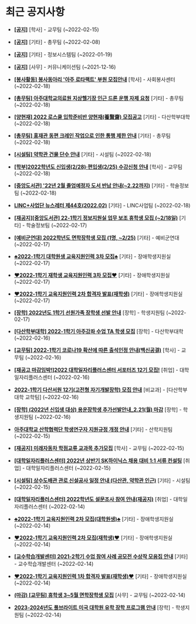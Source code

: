 # 최근 공지사항

* **[[공지]](http://ajou.ac.kr/kr/ajou/notice.do?mode=view&amp;articleNo=180874&amp;article.offset=0&amp;articleLimit=30)**
 [학사] - 교무팀 (~2022-02-15)

* **[[공지]](http://ajou.ac.kr/kr/ajou/notice.do?mode=view&amp;articleNo=180493&amp;article.offset=0&amp;articleLimit=30)**
 [기타] - 총무팀 (~2022-02-08)

* **[[공지]](http://ajou.ac.kr/kr/ajou/notice.do?mode=view&amp;articleNo=179802&amp;article.offset=0&amp;articleLimit=30)**
 [기타] - 정보시스템팀 (~2022-01-19)

* **[[공지]](http://ajou.ac.kr/kr/ajou/notice.do?mode=view&amp;articleNo=147976&amp;article.offset=0&amp;articleLimit=30)**
 [사무] - 커뮤니케이션팀 (~2021-12-16)

* **[[봉사활동] 봉사동아리 &#x27;아주 로타랙트&#x27; 부원 모집안내](http://ajou.ac.kr/kr/ajou/notice.do?mode=view&amp;articleNo=180988&amp;article.offset=0&amp;articleLimit=30)**
 [학사] - 사회봉사센터 (~2022-02-18)

* **[[총무팀] 아주대학교의료원 지상헬기장 인근 드론 운행 자제 요청](http://ajou.ac.kr/kr/ajou/notice.do?mode=view&amp;articleNo=180987&amp;article.offset=0&amp;articleLimit=30)**
 [기타] - 총무팀 (~2022-02-18)

* **[[양현재] 2022 로스쿨 입학준비반 양현재(養賢齋) 모집공고](http://ajou.ac.kr/kr/ajou/notice.do?mode=view&amp;articleNo=180986&amp;article.offset=0&amp;articleLimit=30)**
 [기타] - 다산학부대학 (~2022-02-18)

* **[[총무팀] 홍재관 동편 크레인 작업으로 인한 통행 제한 안내](http://ajou.ac.kr/kr/ajou/notice.do?mode=view&amp;articleNo=180985&amp;article.offset=0&amp;articleLimit=30)**
 [기타] - 총무팀 (~2022-02-18)

* **[[시설팀] 약학관 건물 단수 안내](http://ajou.ac.kr/kr/ajou/notice.do?mode=view&amp;articleNo=180984&amp;article.offset=0&amp;articleLimit=30)**
 [기타] - 시설팀 (~2022-02-18)

* **[[학부]2022학년도 신입생(2/28)·편입생(2/25) 수강신청 안내](http://ajou.ac.kr/kr/ajou/notice.do?mode=view&amp;articleNo=180978&amp;article.offset=0&amp;articleLimit=30)**
 [학사] - 교무팀 (~2022-02-18)

* **[[중앙도서관] &#x27;22년 2월 졸업예정자 도서 반납 안내(~2.22까지)](http://ajou.ac.kr/kr/ajou/notice.do?mode=view&amp;articleNo=180976&amp;article.offset=0&amp;articleLimit=30)**
 [기타] - 학술정보팀 (~2022-02-18)

* **[LINC+사업단 뉴스레터 제44호(2022.02)](http://ajou.ac.kr/kr/ajou/notice.do?mode=view&amp;articleNo=180974&amp;article.offset=0&amp;articleLimit=30)**
 [기타] - LINC사업팀 (~2022-02-18)

* **[[재공지][중앙도서관] 22-1학기 정보지원실 업무 보조 휴학생 모집 (~2/18일)](http://ajou.ac.kr/kr/ajou/notice.do?mode=view&amp;articleNo=180962&amp;article.offset=0&amp;articleLimit=30)**
 [기타] - 학술정보팀 (~2022-02-17)

* **[[예비군연대] 2022학년도 면학장학생 모집 (1명, ~2/25)](http://ajou.ac.kr/kr/ajou/notice.do?mode=view&amp;articleNo=180956&amp;article.offset=0&amp;articleLimit=30)**
 [기타] - 예비군연대 (~2022-02-17)

* **[♣2022-1학기 대학원생 교육지원인력 3차 모집♣](http://ajou.ac.kr/kr/ajou/notice.do?mode=view&amp;articleNo=180945&amp;article.offset=0&amp;articleLimit=30)**
 [기타] - 장애학생지원실 (~2022-02-17)

* **[♥2022-1학기 재학생 교육지원인력 3차 모집♥](http://ajou.ac.kr/kr/ajou/notice.do?mode=view&amp;articleNo=180930&amp;article.offset=0&amp;articleLimit=30)**
 [기타] - 장애학생지원실 (~2022-02-17)

* **[♥2022-1학기 교육지원인력 2차 합격자 발표(재학생)](http://ajou.ac.kr/kr/ajou/notice.do?mode=view&amp;articleNo=180929&amp;article.offset=0&amp;articleLimit=30)**
 [기타] - 장애학생지원실 (~2022-02-17)

* **[[장학] 2022년도 1학기 선원가족 장학생 선발 안내](http://ajou.ac.kr/kr/ajou/notice.do?mode=view&amp;articleNo=180920&amp;article.offset=0&amp;articleLimit=30)**
 [장학] - 학생지원팀 (~2022-02-17)

* **[[다산학부대학] 2022-1학기 아주강좌 수업 TA 학생 모집](http://ajou.ac.kr/kr/ajou/notice.do?mode=view&amp;articleNo=180918&amp;article.offset=0&amp;articleLimit=30)**
 [장학] - 다산학부대학 (~2022-02-16)

* **[[교무팀] 2022-1학기 코로나19 확산에 따른 출석인정 안내(백신공결)](http://ajou.ac.kr/kr/ajou/notice.do?mode=view&amp;articleNo=180913&amp;article.offset=0&amp;articleLimit=30)**
 [학사] - 교무팀 (~2022-02-16)

* **[[재공고 마감임박!]2022 대학일자리플러스센터 서포터즈 12기 모집!](http://ajou.ac.kr/kr/ajou/notice.do?mode=view&amp;articleNo=180908&amp;article.offset=0&amp;articleLimit=30)**
 [취업] - 대학일자리플러스센터 (~2022-02-16)

* **[2022-1학기 다산서원 12기(고전형 자기개발장학) 모집 안내](http://ajou.ac.kr/kr/ajou/notice.do?mode=view&amp;articleNo=180891&amp;article.offset=0&amp;articleLimit=30)**
 [비교과] - [다산학부대학 교학팀] (~2022-02-16)

* **[[장학] (2022년 신입생 대상) 용운장학생 추가선발안내_2.21(월) 마감](http://ajou.ac.kr/kr/ajou/notice.do?mode=view&amp;articleNo=180889&amp;article.offset=0&amp;articleLimit=30)**
 [장학] - 학생지원팀 (~2022-02-16)

* **[아주대학교 산학협력단 학생연구자 지원규정 개정 안내](http://ajou.ac.kr/kr/ajou/notice.do?mode=view&amp;articleNo=180877&amp;article.offset=0&amp;articleLimit=30)**
 [기타] - 산학지원팀 (~2022-02-15)

* **[[재공지] 미래자동차 학점교류 교과목 추가모집](http://ajou.ac.kr/kr/ajou/notice.do?mode=view&amp;articleNo=180869&amp;article.offset=0&amp;articleLimit=30)**
 [학사] - 교무팀 (~2022-02-15)

* **[[대학일자리플러스센터] 2022년 상반기 SK하이닉스 채용 대비 1:1 서류 컨설팅](http://ajou.ac.kr/kr/ajou/notice.do?mode=view&amp;articleNo=180861&amp;article.offset=0&amp;articleLimit=30)**
 [취업] - 대학일자리플러스센터 (~2022-02-15)

* **[[시설팀] 상수도배관 관로 신설공사 일정 안내 (다산관, 약학관 인근)](http://ajou.ac.kr/kr/ajou/notice.do?mode=view&amp;articleNo=180856&amp;article.offset=0&amp;articleLimit=30)**
 [기타] - 시설팀 (~2022-02-15)

* **[[대학일자리플러스센터] 2022학년도 설문조사 참여 안내(재공지)](http://ajou.ac.kr/kr/ajou/notice.do?mode=view&amp;articleNo=180763&amp;article.offset=0&amp;articleLimit=30)**
 [취업] - 대학일자리플러스센터 (~2022-02-14)

* **[♣2022-1학기 교육지원인력 2차 모집(대학원생)♣](http://ajou.ac.kr/kr/ajou/notice.do?mode=view&amp;articleNo=180717&amp;article.offset=0&amp;articleLimit=30)**
 [기타] - 장애학생지원실 (~2022-02-14)

* **[♥2022-1학기 교육지원인력 2차 모집(재학생)♥](http://ajou.ac.kr/kr/ajou/notice.do?mode=view&amp;articleNo=180716&amp;article.offset=0&amp;articleLimit=30)**
 [기타] - 장애학생지원실 (~2022-02-14)

* **[[교수학습개발센터] 2021-2학기 수업 참여 사례 공모전 수상작 모음집 안내](http://ajou.ac.kr/kr/ajou/notice.do?mode=view&amp;articleNo=180715&amp;article.offset=0&amp;articleLimit=30)**
 [기타] - 교수학습개발센터 (~2022-02-14)

* **[♥2022-1학기 교육지원인력 1차 합격자 발표(재학생)♥](http://ajou.ac.kr/kr/ajou/notice.do?mode=view&amp;articleNo=180712&amp;article.offset=0&amp;articleLimit=30)**
 [기타] - 장애학생지원실 (~2022-02-14)

* **[(마감) [교무팀] 휴학생 3~5월 면학장학생 모집](http://ajou.ac.kr/kr/ajou/notice.do?mode=view&amp;articleNo=180711&amp;article.offset=0&amp;articleLimit=30)**
 [사무] - 교무팀 (~2022-02-14)

* **[2023-2024년도 풀브라이트 미국 대학원 유학 장학 프로그램 안내](http://ajou.ac.kr/kr/ajou/notice.do?mode=view&amp;articleNo=180705&amp;article.offset=0&amp;articleLimit=30)**
 [장학] - 학생지원팀 (~2022-02-14)
